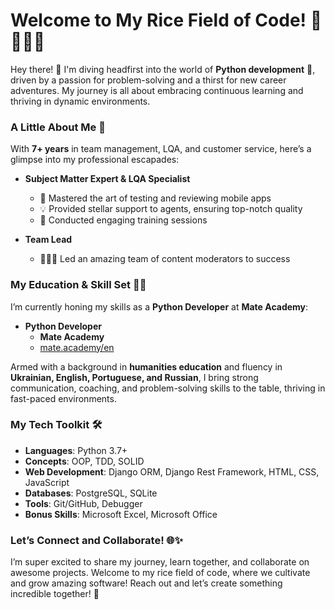 # Welcome to My Rice Field of Code! 🌾🙇🏻‍♀️
Hey there! 👋 I'm diving headfirst into the world of **Python development** 🐍, driven by a passion for problem-solving and a thirst for new career adventures. My journey is all about embracing continuous learning and thriving in dynamic environments.

### A Little About Me 🌟

With **7+ years** in team management, LQA, and customer service, here’s a glimpse into my professional escapades:

- **Subject Matter Expert & LQA Specialist**
  - 📱 Mastered the art of testing and reviewing mobile apps
  - 💡 Provided stellar support to agents, ensuring top-notch quality
  - 🏫 Conducted engaging training sessions

- **Team Lead**
  - 🧑‍🤝‍🧑 Led an amazing team of content moderators to success


### My Education & Skill Set 🧠💪

I’m currently honing my skills as a **Python Developer** at **Mate Academy**:
- **Python Developer** 
  - **Mate Academy**  
  - [mate.academy/en](https://mate.academy/en)

Armed with a background in **humanities education** and fluency in **Ukrainian, English, Portuguese, and Russian**, I bring strong communication, coaching, and problem-solving skills to the table, thriving in fast-paced environments.

### My Tech Toolkit 🛠️

- **Languages**: Python 3.7+
- **Concepts**: OOP, TDD, SOLID
- **Web Development**: Django ORM, Django Rest Framework, HTML, CSS, JavaScript
- **Databases**: PostgreSQL, SQLite
- **Tools**: Git/GitHub, Debugger
- **Bonus Skills**: Microsoft Excel, Microsoft Office

### Let’s Connect and Collaborate! 🌐✨

I’m super excited to share my journey, learn together, and collaborate on awesome projects. Welcome to my rice field of code, where we cultivate and grow amazing software! Reach out and let’s create something incredible together! 🍚
